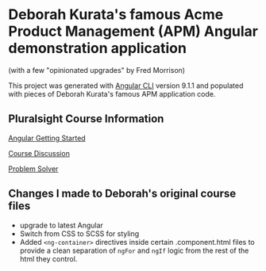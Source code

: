 # Deborah Kurata's famous Acme Product Management (APM) Angular demonstration application

(with a few "opinionated upgrades" by Fred Morrison)

This project was generated with [Angular CLI](https://github.com/angular/angular-cli) version 9.1.1 and populated with pieces of Deborah Kurata's famous APM application code.

## Pluralsight Course Information

[Angular Getting Started](https://app.pluralsight.com/player?course=angular-2-getting-started-update&author=deborah-kurata&name=angular-2-getting-started-update-m3&clip=7&mode=live)

[Course Discussion](https://app.pluralsight.com/library/courses/angular-2-getting-started-update/discussion)

[Problem Solver](https://blogs.msmvps.com/deborahk/angular-2-getting-started-problem-solver/)

## Changes I made to Deborah's original course files

- upgrade to latest Angular
- Switch from CSS to SCSS for styling
- Added `<ng-container>` directives inside certain .component.html files to provide a clean separation of `ngFor` and `ngIf` logic from the rest of the html they control.
